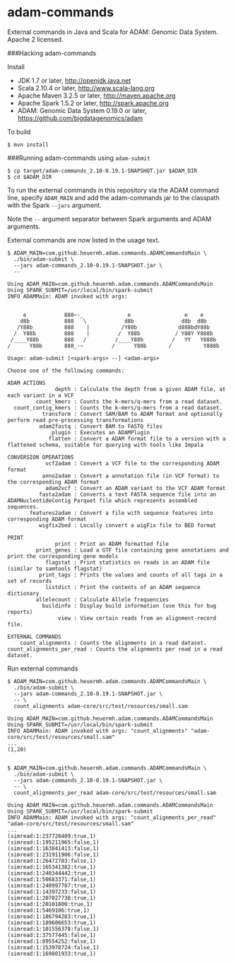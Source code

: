 adam-commands
=============

External commands in Java and Scala for ADAM: Genomic Data System.  Apache 2 licensed.


###Hacking adam-commands

Install

 * JDK 1.7 or later, http://openjdk.java.net
 * Scala 2.10.4 or later, http://www.scala-lang.org
 * Apache Maven 3.2.5 or later, http://maven.apache.org
 * Apache Spark 1.5.2 or later, http://spark.apache.org
 * ADAM: Genomic Data System 0.19.0 or later, https://github.com/bigdatagenomics/adam


To build

    $ mvn install


###Running adam-commands using ```adam-submit```

    $ cp target/adam-commands_2.10-0.19.1-SNAPSHOT.jar $ADAM_DIR
    $ cd $ADAM_DIR

To run the external commands in this repository via the ADAM command line, specify ```ADAM_MAIN``` and add the adam-commands jar
to the classpath with the Spark ```--jars``` argument.

Note the ```--``` argument separator between Spark arguments and ADAM arguments.

External commands are now listed in the usage text.

    $ ADAM_MAIN=com.github.heuermh.adam.commands.ADAMCommandsMain \
      ./bin/adam-submit \
      --jars adam-commands_2.10-0.19.1-SNAPSHOT.jar \
      --
    
    Using ADAM_MAIN=com.github.heuermh.adam.commands.ADAMCommandsMain
    Using SPARK_SUBMIT=/usr/local/bin/spark-submit
    INFO ADAMMain: ADAM invoked with args:
    
    
         e            888~-_              e                 e    e
        d8b           888   \            d8b               d8b  d8b
       /Y88b          888    |          /Y88b             d888bdY88b
      /  Y88b         888    |         /  Y88b           / Y88Y Y888b
     /____Y88b        888   /         /____Y88b         /   YY   Y888b
    /      Y88b       888_-~         /      Y88b       /          Y888b
    
    Usage: adam-submit [<spark-args> --] <adam-args>
    
    Choose one of the following commands:
    
    ADAM ACTIONS
                   depth : Calculate the depth from a given ADAM file, at each variant in a VCF
             count_kmers : Counts the k-mers/q-mers from a read dataset.
      count_contig_kmers : Counts the k-mers/q-mers from a read dataset.
               transform : Convert SAM/BAM to ADAM format and optionally perform read pre-processing transformations
              adam2fastq : Convert BAM to FASTQ files
                  plugin : Executes an ADAMPlugin
                 flatten : Convert a ADAM format file to a version with a flattened schema, suitable for querying with tools like Impala
    
    CONVERSION OPERATIONS
                vcf2adam : Convert a VCF file to the corresponding ADAM format
               anno2adam : Convert a annotation file (in VCF format) to the corresponding ADAM format
                adam2vcf : Convert an ADAM variant to the VCF ADAM format
              fasta2adam : Converts a text FASTA sequence file into an ADAMNucleotideContig Parquet file which represents assembled sequences.
           features2adam : Convert a file with sequence features into corresponding ADAM format
              wigfix2bed : Locally convert a wigFix file to BED format
    
    PRINT
                   print : Print an ADAM formatted file
             print_genes : Load a GTF file containing gene annotations and print the corresponding gene models
                flagstat : Print statistics on reads in an ADAM file (similar to samtools flagstat)
              print_tags : Prints the values and counts of all tags in a set of records
                listdict : Print the contents of an ADAM sequence dictionary
             allelecount : Calculate Allele frequencies
               buildinfo : Display build information (use this for bug reports)
                    view : View certain reads from an alignment-record file.
    
    EXTERNAL COMMANDS
        count_alignments : Counts the alignments in a read dataset.
    count_alignments_per_read : Counts the alignments per read in a read dataset.


Run external commands

    $ ADAM_MAIN=com.github.heuermh.adam.commands.ADAMCommandsMain \
      ./bin/adam-submit \
      --jars adam-commands_2.10-0.19.1-SNAPSHOT.jar \
      -- \
      count_alignments adam-core/src/test/resources/small.sam
    
    Using ADAM_MAIN=com.github.heuermh.adam.commands.ADAMCommandsMain
    Using SPARK_SUBMIT=/usr/local/bin/spark-submit
    INFO ADAMMain: ADAM invoked with args: "count_alignments" "adam-core/src/test/resources/small.sam"
    ...
    (1,20)


    $ ADAM_MAIN=com.github.heuermh.adam.commands.ADAMCommandsMain \
      ./bin/adam-submit \
      --jars adam-commands_2.10-0.19.1-SNAPSHOT.jar \
      -- \
      count_alignments_per_read adam-core/src/test/resources/small.sam
    
    Using ADAM_MAIN=com.github.heuermh.adam.commands.ADAMCommandsMain
    Using SPARK_SUBMIT=/usr/local/bin/spark-submit
    INFO ADAMMain: ADAM invoked with args: "count_alignments_per_read" "adam-core/src/test/resources/small.sam"
    ...
    (simread:1:237728409:true,1)
    (simread:1:195211965:false,1)
    (simread:1:163841413:false,1)
    (simread:1:231911906:false,1)
    (simread:1:26472783:false,1)
    (simread:1:165341382:true,1)
    (simread:1:240344442:true,1)
    (simread:1:50683371:false,1)
    (simread:1:240997787:true,1)
    (simread:1:14397233:false,1)
    (simread:1:207027738:true,1)
    (simread:1:20101800:true,1)
    (simread:1:5469106:true,1)
    (simread:1:186794283:true,1)
    (simread:1:189606653:true,1)
    (simread:1:101556378:false,1)
    (simread:1:37577445:false,1)
    (simread:1:89554252:false,1)
    (simread:1:153978724:false,1)
    (simread:1:169801933:true,1)

